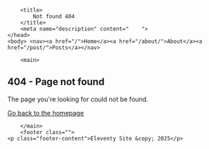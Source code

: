 <!DOCTYPE html>
<html lang="en">
    <head>
        <meta charset="UTF-8">
        <meta http-equiv="X-UA-Compatible" content="IE=edge">
        <meta name="viewport" content="width=device-width, initial-scale=1.0">
        <link rel="preconnect" href="https://fonts.googleapis.com">
        <link rel="preconnect" href="https://fonts.gstatic.com" crossorigin="">
        <link href="https://fonts.googleapis.com/css2?family=Inter:ital,opsz,wght@0,14..32,100..900;1,14..32,100..900&display=swap" rel="stylesheet"> 
         <link rel="stylesheet" href="/assets/css/output.css">
        <link rel="stylesheet" href="/assets/css/style.css">

        <title>
            Not found 404           
        </title>
        <meta name="description" content="    ">
    </head>
    <body> <nav><a href="/">Home</a><a href="/about/">About</a><a href="/post/">Posts</a></nav>
  
        <main>
            
<h2> 404 - Page not found</h2>

The page you're looking for could not be found.

<p><a href="/">Go back to the homepage</a></p>


        </main>
        <footer class="">
    <p class="footer-content">Eleventy Site &copy; 2025</p>
</footer>  
    </body>
</html>